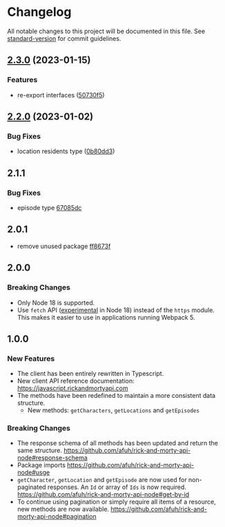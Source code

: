 # Changelog

All notable changes to this project will be documented in this file. See [standard-version](https://github.com/conventional-changelog/standard-version) for commit guidelines.

## [2.3.0](https://github.com/afuh/rick-and-morty-api-node/compare/v0.2.2...v2.3.0) (2023-01-15)


### Features

* re-export interfaces ([50730f5](https://github.com/afuh/rick-and-morty-api-node/pull/32/commits/50730f54feb2898c4ff59760bdd2c8ca370d3398))

## [2.2.0](https://github.com/afuh/rick-and-morty-api-node/compare/v0.2.2...v2.2.0) (2023-01-02)


### Bug Fixes

* location residents type ([0b80dd3](https://github.com/afuh/rick-and-morty-api-node/commit/0b80dd3a0cdf5da06ba3e65c6d2f73b96d67c03b))

## 2.1.1

### Bug Fixes
- episode type [67085dc](https://github.com/afuh/rick-and-morty-api-node/commit/67085dc17943b7bd1bd59209d30ddc67c5c9df47)

## 2.0.1

- remove unused package [ff8673f](https://github.com/afuh/rick-and-morty-api-node/commit/ff8673f5f9359a30154950f72425ace9e1102dff)

## 2.0.0

### Breaking Changes
- Only Node 18 is supported.
- Use `fetch` API ([experimental](https://nodejs.org/en/blog/announcements/v18-release-announce/#fetch-experimental) in Node 18) instead of the `https` module. This makes it easier to use in applications running Webpack 5.

## 1.0.0 

### New Features
- The client has been entirely rewritten in Typescript. 
- New client API reference documentation: https://javascript.rickandmortyapi.com
- The methods have been redefined to maintain a more consistent data structure.
  - New methods: `getCharacters`, `getLocations` and `getEpisodes`

### Breaking Changes
- The response schema of all methods has been updated and return the same structure. https://github.com/afuh/rick-and-morty-api-node#response-schema
- Package imports https://github.com/afuh/rick-and-morty-api-node#usge
- `getCharacter`, `getLocation` and `getEpisode` are now used for non-paginated responses. An `Id` or array of `Ids` is now required. https://github.com/afuh/rick-and-morty-api-node#get-by-id 
- To continue using pagination or simply require all items of a resource, new methods are now available. https://github.com/afuh/rick-and-morty-api-node#pagination